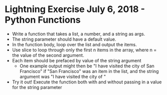 # Lightning Exercise July 6, 2018 - Python Functions

* Write a function that takes a list, a number, and a string as args.
* The string parameter should have a default value.
* In the function body, loop over the list and output the items.
*  Use slice to loop through only the first n items in the array, where n = the value of the second argument.
* Each item should be prefaced by value of the string argument
   * One example output might then be "I have visited the city of San Francisco" if "San Francisco" was an item in the list, and the string argument was "I have visited the city of "
* Try it out! Execute the function both with and without passing in a value for the string parameter